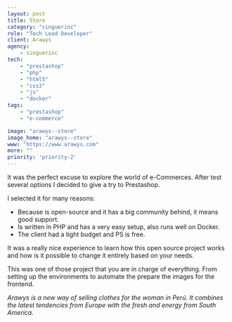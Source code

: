 ```yaml
---
layout: post
title: Store
category: "singuerinc"
role: "Tech Lead Developer"
client: Arawys
agency:
    - singuerinc
tech:
    - "prestashop"
    - "php"
    - "html5"
    - "css3"
    - "js"
    - "docker"
tags:
    - "prestashop"
    - "e-commerce"

image: "arawys--store"
image_home: "arawys--store"
www: "https://www.arawys.com"
more: ""
priority: 'priority-2'
---
```


It was the perfect excuse to explore the world of e-Commerces. After test several options I decided to give a try to Prestashop.

I selected it for many reasons:

- Because is open-source and it has a big community behind, it means good support.
- Is written in PHP and has a very easy setup, also runs well on Docker.
- The client had a tight budget and PS is free.

It was a really nice experience to learn how this open source project works and how is it possible to change it entirely based on your needs.

This was one of those project that you are in charge of everything. From setting up the environments to automate the prepare the images for the frontend.

_Arawys is a new way of selling clothes for the woman in Per&uacute;. It combines the latest tendencies from Europe with the fresh and energy from South America._
